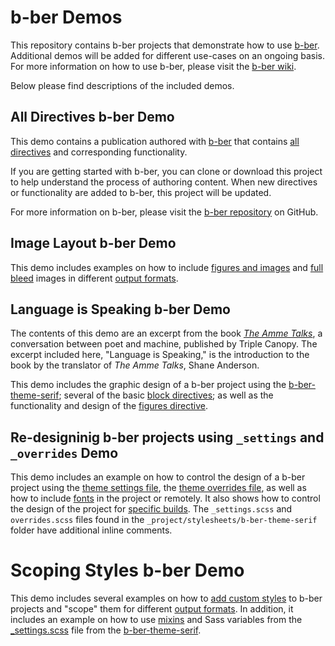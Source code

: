 # b-ber Demos

This repository contains b-ber projects that demonstrate how to use [b-ber](https://github.com/triplecanopy/b-ber/). Additional demos will be added for different use-cases on an ongoing basis. For more information on how to use b-ber, please visit the [b-ber wiki](https://github.com/triplecanopy/b-ber/wiki).

Below please find descriptions of the included demos.

## All Directives b-ber Demo

This demo contains a publication authored with [b-ber](https://github.com/triplecanopy/b-ber/) that contains [all directives](https://github.com/triplecanopy/b-ber/wiki/all-directives) and corresponding functionality.

If you are getting started with b-ber, you can clone or download this project to help understand the process of authoring content. When new directives or functionality are added to b-ber, this project will be updated.

For more information on b-ber, please visit the [b-ber repository](https://github.com/triplecanopy/b-ber) on GitHub.

## Image Layout b-ber Demo

This demo includes examples on how to include [figures and images](https://github.com/triplecanopy/b-ber/wiki/Figures-and-images) and [full bleed](https://github.com/triplecanopy/b-ber/wiki/Figures-and-images#full-bleed-images) images in different [output formats](https://github.com/triplecanopy/b-ber/wiki/Output-formats).

## Language is Speaking b-ber Demo

The contents of this demo are an excerpt from the book *[The Amme Talks](https://www.canopycanopycanopy.com/contents/the-amme-talks)*, a conversation between poet and machine, published by Triple Canopy. The excerpt included here, "Language is Speaking," is the introduction to the book by the translator of *The Amme Talks*, Shane Anderson.

This demo includes the graphic design of a b-ber project using the [b-ber-theme-serif](https://github.com/triplecanopy/b-ber/wiki/serif); several of the basic [block directives](https://github.com/triplecanopy/b-ber/wiki/all-directives#block-directives); as well as the functionality and design of the [figures directive](https://github.com/triplecanopy/b-ber/wiki/Figures-and-images).

## Re-designinig b-ber projects using `_settings` and `_overrides` Demo

This demo includes an example on how to control the design of a b-ber project using the [theme settings file](https://github.com/triplecanopy/b-ber/wiki/Themes#using-_settingsscss), the [theme overrides file](https://github.com/triplecanopy/b-ber/wiki/Themes#using-the-_overridesscss-file), as well as how to include [fonts](https://github.com/triplecanopy/b-ber/wiki/Adding-Fonts) in the project or remotely. It also shows how to control the design of the project for [specific builds](https://github.com/triplecanopy/b-ber/wiki/Adding-Custom-Styles#customizing-styles-for-specific-builds). The `_settings.scss` and `overrides.scss` files found in the `_project/stylesheets/b-ber-theme-serif` folder have additional inline comments.

# Scoping Styles b-ber Demo

This demo includes several examples on how to [add custom styles](https://github.com/triplecanopy/b-ber/wiki/Adding-Custom-Styles) to b-ber projects and "scope" them for different [output formats](https://github.com/triplecanopy/b-ber/wiki/Output-formats). In addition, it includes an example on how to use [mixins](https://github.com/triplecanopy/b-ber/wiki/serif#mixins) and Sass variables from the [_settings.scss](https://github.com/triplecanopy/b-ber/blob/master/packages/b-ber-themes/b-ber-theme-serif/_settings.scss) file from the [b-ber-theme-serif](https://github.com/triplecanopy/b-ber/wiki/serif).
